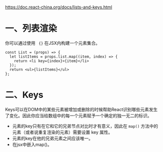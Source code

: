 https://doc.react-china.org/docs/lists-and-keys.html

# 一、列表渲染

你可以通过使用 ` {}` 在JSX内构建一个元素集合。

```react
const List = (props) => {
  let listItems = props.list.map((item, index) => {
    return <li key={index}>{item}</li>
  });
  return <ul>{listItems}</ul>
};
```

# 二、Keys

Keys可以在DOM中的某些元素被增加或删除的时候帮助React识别哪些元素发生了变化。因此你应当给数组中的每一个元素赋予一个确定的独一无二的标识。

- 元素的key只有在它和它的兄弟节点对比时才有意义，因此在 `map()` 方法中的元素（或者说重复渲染的元素）需要设置 key 属性。
- 元素的key在他的兄弟元素之间应该唯一。
- 在jsx中嵌入map()。























